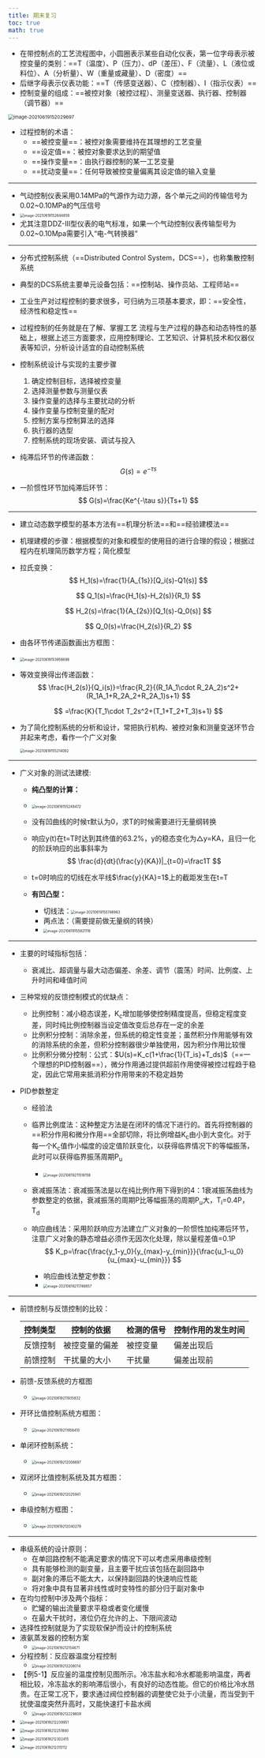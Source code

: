```yaml
---
title: 期末复习
toc: true
math: true
---
```


- 在带控制点的工艺流程图中，小圆圈表示某些自动化仪表，第一位字母表示被控变量的类别：==T（温度）、P（压力）、dP（差压）、F（流量）、L（液位或料位）、A（分析量）、W（重量或藏量）、D（密度）==
- 后继字母表示仪表功能：==T（传感变送器）、C（控制器）、I（指示仪表）==
- 控制变量的组成：==被控对象（被控过程）、测量变送器、执行器、控制器（调节器）==

<img src="http://222.65.137.121:9702/images/2021/06/19/20210619152029.png" alt="image-20210619152029697" style="zoom:67%;" />

- 过程控制的术语：
  - ==被控变量==：被控对象需要维持在其理想的工艺变量
  - ==设定值==：被控对象要求达到的期望值
  - ==操作变量==：由执行器控制的某一工艺变量
  - ==扰动变量==：任何导致被控变量偏离其设定值的输入变量

---

- 气动控制仪表采用0.14MPa的气源作为动力源，各个单元之间的传输信号为0.02\~0.10MPa的气压信号
- <img src="http://222.65.137.121:9702/images/2021/06/19/20210619152644.png" alt="image-20210619152644859" style="zoom:50%;" />
- 尤其注意DDZ-III型仪表的电气标准，如果一个气动控制仪表传输型号为0.02~0.10Mpa需要引入“电-气转换器”

---

- 分布式控制系统（==Distributed Control System，DCS==），也称集散控制系统

- 典型的DCS系统主要单元设备包括：==控制站、操作员站、工程师站==

- 工业生产对过程控制的要求很多，可归纳为三项基本要求，即：==安全性，经济性和稳定性==

- 过程控制的任务就是在了解、掌握工艺 流程与生产过程的静态和动态特性的基础上，根据上述三方面要求，应用控制理论、工艺知识、计算机技术和仪器仪表等知识，分析设计适宜的自动控制系统

- 控制系统设计与实现的主要步骤

  1. 确定控制目标，选择被控变量
  2. 选择测量参数与测量仪表
  3. 操作变量的选择与主要扰动的分析
  4. 操作变量与控制变量的配对
  5. 控制方案与控制算法的选择
  6. 执行器的选型
  7. 控制系统的现场安装、调试与投入

- 纯滞后环节的传递函数：
  $$
  G(s)=e^{-\tau s}
  $$

- 一阶惯性环节加纯滞后环节：
  $$
  G(s)=\frac{Ke^{-\tau s}}{Ts+1}
  $$

---

- 建立动态数学模型的基本方法有==机理分析法==和==经验建模法==

- 机理建模的步骤：根据模型的对象和模型的使用目的进行合理的假设；根据过程内在机理简历数学方程；简化模型

- 拉氏变换：
  $$
  H_1(s)=\frac{1}{A_{1s}}[Q_i(s)-Q1(s)]
  $$

  $$
  Q_1(s)=\frac{H_1(s)-H_2(s)}{R_1}
  $$

  $$
  H_2(s)=\frac{1}{A_{2s}}[Q_1(s)-Q_0(s)]
  $$

  $$
  Q_0(s)=\frac{H_2(s)}{R_2}
  $$

- 由各环节传递函数画出方框图：

- <img src="http://222.65.137.121:9702/images/2021/06/19/20210619153958.png" alt="image-20210619153958698" style="zoom:50%;" />

- 等效变换得出传递函数：
  $$
  \frac{H_2(s)}{Q_i(s)}=\frac{R_2}{(R_1A_1\cdot R_2A_2)s^2+(R_1A_1+R_2A_2+R_2A_1)s+1}
  $$

  $$
  =\frac{K}{T_1\cdot T_2s^2+(T_1+T_2+T_3)s+1}
  $$
  
  
  
- 为了简化控制系统的分析和设计，常把执行机构、被控对象和测量变送环节合并起来考虑，看作一个广义对象

  <img src="http://222.65.137.121:9702/images/2021/06/19/20210619155214.png" alt="image-20210619155214092" style="zoom:50%;" />

---

- 广义对象的测试法建模:

  - **纯凸型的计算：**

  - <img src="http://222.65.137.121:9702/images/2021/06/19/20210619155249.png" alt="image-20210619155249472" style="zoom:50%;" />

  - 没有凹曲线的时候τ默认为0，求T的时候需要进行无量纲转换

  - 响应y(t)在t=T时达到其终值的63.2%，y的稳态变化为△y=KA，且归一化的阶跃响应的出事斜率为
    $$
    \frac{d}{dt}(\frac{y}{KA})|_{t=0}=\frac1T
    $$

  - t=0时响应的切线在水平线$\frac{y}{KA}=1$上的截距发生在t=T

  - **有凹凸型：**

    - 切线法：<img src="http://222.65.137.121:9702/images/2021/06/19/20210619155747.png" alt="image-20210619155746963" style="zoom:50%;" />
    - 两点法：（需要提前做无量纲的转换）
    - <img src="http://222.65.137.121:9702/images/2021/06/19/20210619155821.png" alt="image-20210619155821116" style="zoom:50%;" />

---

- 主要的时域指标包括：
  - 衰减比、超调量与最大动态偏差、余差、调节（震荡）时间、比例度、上升时间和峰值时间
- 三种常规的反馈控制模式的优缺点：
  - 比例控制：减小稳态误差，K<sub>c</sub>增加能够使控制精度提高，但稳定程度变差，同时纯比例控制器当设定值改变后总存在一定的余差
  - 比例积分控制：消除余差，但系统的稳定性变差；虽然积分作用能够有效的消除系统的余差，但积分控制器很少单独使用，因为积分作用比较慢
  - 比例积分微分控制：公式：$U(s)=K_c(1+\frac{1}{T_is}+T_ds)$（==一个理想的PID控制器==），微分作用通过提供超前作用使得被控过程趋于稳定，因此它常用来抵消积分作用带来的不稳定趋势

- PID参数整定

  - 经验法

  - 临界比例度法：这种整定方法是在闭环的情况下进行的。首先将控制器的==积分作用和微分作用==全部切除，将比例增益K<sub>c</sub>由小到大变化。对于每一个K<sub>c</sub>值作小幅度的设定值阶跃变化，以获得临界情况下的等幅振荡，此时可以获得临界振荡周期P<sub>u</sub>

    - <img src="http://222.65.137.121:9702/images/2021/06/19/20210619211516.png" alt="image-20210619211516158" style="zoom:50%;" />

  - 衰减振荡法：衰减振荡法是以在纯比例作用下得到的4：1衰减振荡曲线为参数整定的依据，衰减振荡的周期P比等幅振荡的周期P<sub>u</sub>大，T<sub>i</sub>=0.4P，T<sub>d</sub>

  - 响应曲线法：采用阶跃响应方法建立广义对象的一阶惯性加纯滞后环节，注意广义对象的静态增益必须作无因次化处理，除以量程差值=0.1P
    $$
    K_p=\frac{\frac{y_1-y_0}{y_{max}-y_{min}}}{\frac{u_1-u_0}{u_{max}-u_{min}}}
    $$

    - 响应曲线法整定参数：
    - <img src="http://222.65.137.121:9702/images/2021/06/19/20210619211746.png" alt="image-20210619211746657" style="zoom:50%;" />

---

- 前馈控制与反馈控制的比较：

  | 控制类型 | 控制的依据     | 检测的信号 | 控制作用的发生时间 |
  | -------- | -------------- | ---------- | ------------------ |
  | 反馈控制 | 被控变量的偏差 | 被控变量   | 偏差出现后         |
  | 前馈控制 | 干扰量的大小   | 干扰量     | 偏差出现前         |

- 前馈-反馈系统的方框图

  - <img src="http://222.65.137.121:9702/images/2021/06/19/20210619211935.png" alt="image-20210619211935832" style="zoom:50%;" />

- 开环比值控制系统方框图：

  - <img src="http://222.65.137.121:9702/images/2021/06/19/20210619211956.png" alt="image-20210619211956410" style="zoom:50%;" />

- 单闭环控制系统：

  - <img src="http://222.65.137.121:9702/images/2021/06/19/20210619212006.png" alt="image-20210619212006697" style="zoom:50%;" />

- 双闭环比值控制系统及其方框图：

  - <img src="http://222.65.137.121:9702/images/2021/06/19/20210619212026.png" alt="image-20210619212025941" style="zoom:50%;" />

- 串级控制方框图：

  - <img src="http://222.65.137.121:9702/images/2021/06/19/20210619212040.png" alt="image-20210619212040279" style="zoom:50%;" />

---

- 串级系统的设计原则：
  - 在单回路控制不能满足要求的情况下可以考虑采用串级控制
  - 具有能够检测的副变量，且主要干扰应该包括在副回路中
  - 副对象的滞后不能太大，以保持副回路的快速响应性能
  - 将对象中具有显著非线性或时变特性的部分归于副对象中
- 在均匀控制中涉及两个指标：
  - 贮罐的输出流量要求平稳或者变化缓慢
  - 在最大干扰时，液位仍在允许的上、下限间波动
- 选择性控制就是为了实现软保护而设计的控制系统
- 液氨蒸发器的控制方案
  - <img src="http://222.65.137.121:9702/images/2021/06/19/20210619212154.png" alt="image-20210619212154671" style="zoom:50%;" />
- 分程控制：反应器温度分程控制
  - <img src="http://222.65.137.121:9702/images/2021/06/19/20210619212206.png" alt="image-20210619212206014" style="zoom:50%;" />
- 【例5-1】反应釜的温度控制见图所示。冷冻盐水和冷水都能影响温度，两者相比较，冷冻盐水的影响滞后很小，有良好的动态性能。但它的价格比冷水昂贵。在正常工况下，要求通过阀位控制器的调整使它处于小流量，而当受到干扰使温度突然升高时，又能快速打卡盐水阀
  - <img src="http://222.65.137.121:9702/images/2021/06/19/20210619212229.png" alt="image-20210619212229609" style="zoom:50%;" />
- <img src="http://222.65.137.121:9702/images/2021/06/19/20210619212240.png" alt="image-20210619212239951" style="zoom:50%;" />
- <img src="http://222.65.137.121:9702/images/2021/06/19/20210619212251.png" alt="image-20210619212251880" style="zoom:50%;" />
- <img src="http://222.65.137.121:9702/images/2021/06/19/20210619212302.png" alt="image-20210619212302415" style="zoom:50%;" />
- <img src="http://222.65.137.121:9702/images/2021/06/19/20210619212315.png" alt="image-20210619212315112" style="zoom:50%;" />